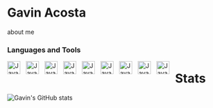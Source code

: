 <html lang="en">
  <head>
    <meta charset="UTF-8" />
    <meta name="viewport" content="width=device-width, initial-scale=1.0" />
    <title>Document</title>
  </head>
  <body>
    <h1>Gavin Acosta</h1>

   <p>about me</p>

   <h3>Languages and Tools</h3>
    <img
      src="https://cdn.jsdelivr.net/gh/devicons/devicon@latest/icons/javascript/javascript-original.svg"
      align="left"
      alt="Java"
      width="30px"
      style="padding-right: 10px"
    />
    <img
      src="https://cdn.jsdelivr.net/gh/devicons/devicon@latest/icons/java/java-original-wordmark.svg"
      align="left"
      alt="Java"
      width="30px"
      style="padding-right: 10px"
    />
    <img
      src="https://cdn.jsdelivr.net/gh/devicons/devicon@latest/icons/microsoftsqlserver/microsoftsqlserver-original-wordmark.svg"
      align="left"
      alt="Java"
      width="30px"
      style="padding-right: 10px"
    />
    <img
      src="https://cdn.jsdelivr.net/gh/devicons/devicon@latest/icons/nodejs/nodejs-original-wordmark.svg"
      align="left"
      alt="Java"
      width="30px"
      style="padding-right: 10px"
    />
    <img
      src="https://cdn.jsdelivr.net/gh/devicons/devicon@latest/icons/express/express-original-wordmark.svg"
      align="left"
      alt="Java"
      width="30px"
      style="padding-right: 10px"
    />
    <img
      src="https://cdn.jsdelivr.net/gh/devicons/devicon@latest/icons/html5/html5-original-wordmark.svg"
      align="left"
      alt="Java"
      width="30px"
      style="padding-right: 10px"
    />
    <img
      src="https://cdn.jsdelivr.net/gh/devicons/devicon@latest/icons/css3/css3-original-wordmark.svg"
      align="left"
      alt="Java"
      width="30px"
      style="padding-right: 10px"
    />
    <img
      src="https://cdn.jsdelivr.net/gh/devicons/devicon@latest/icons/c/c-original.svg"
      align="left"
      alt="Java"
      width="30px"
      style="padding-right: 10px"
    />
    <img
      src="https://cdn.jsdelivr.net/gh/devicons/devicon@latest/icons/csharp/csharp-original.svg"
      align="left"
      alt="Java"
      width="30px"
      style="padding-right: 10px"
    />

<h1>Stats</h1>

![Gavin's GitHub stats](https://github-readme-stats.vercel.app/api?username=Defiantearth&show_icons=true&theme=gruvbox)

  </body>
</html>
